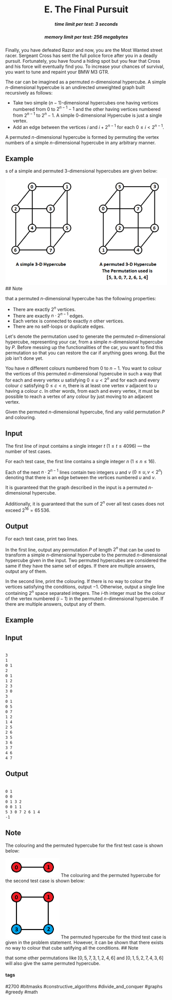 <h1 style='text-align: center;'> E. The Final Pursuit</h1>

<h5 style='text-align: center;'>time limit per test: 3 seconds</h5>
<h5 style='text-align: center;'>memory limit per test: 256 megabytes</h5>

Finally, you have defeated Razor and now, you are the Most Wanted street racer. Sergeant Cross has sent the full police force after you in a deadly pursuit. Fortunately, you have found a hiding spot but you fear that Cross and his force will eventually find you. To increase your chances of survival, you want to tune and repaint your BMW M3 GTR.

The car can be imagined as a permuted $n$-dimensional hypercube. A simple $n$-dimensional hypercube is an undirected unweighted graph built recursively as follows: 

* Take two simple $(n-1)$-dimensional hypercubes one having vertices numbered from $0$ to $2^{n-1}-1$ and the other having vertices numbered from $2^{n-1}$ to $2^{n}-1$. A simple $0$-dimensional Hypercube is just a single vertex.
* Add an edge between the vertices $i$ and $i+2^{n-1}$ for each $0\leq i < 2^{n-1}$.

A permuted $n$-dimensional hypercube is formed by permuting the vertex numbers of a simple $n$-dimensional hypercube in any arbitrary manner.

## Example

s of a simple and permuted $3$-dimensional hypercubes are given below:

 ![](images/b5f903d137bf77c038f02563c033184a131293f0.png) ## Note

 that a permuted $n$-dimensional hypercube has the following properties: 

* There are exactly $2^n$ vertices.
* There are exactly $n\cdot 2^{n-1}$ edges.
* Each vertex is connected to exactly $n$ other vertices.
* There are no self-loops or duplicate edges.

Let's denote the permutation used to generate the permuted $n$-dimensional hypercube, representing your car, from a simple $n$-dimensional hypercube by $P$. Before messing up the functionalities of the car, you want to find this permutation so that you can restore the car if anything goes wrong. But the job isn't done yet.

You have $n$ different colours numbered from $0$ to $n-1$. You want to colour the vertices of this permuted $n$-dimensional hypercube in such a way that for each and every vertex $u$ satisfying $0\leq u < 2^n$ and for each and every colour $c$ satisfying $0\leq c < n$, there is at least one vertex $v$ adjacent to $u$ having a colour $c$. In other words, from each and every vertex, it must be possible to reach a vertex of any colour by just moving to an adjacent vertex. 

Given the permuted $n$-dimensional hypercube, find any valid permutation $P$ and colouring.

## Input

The first line of input contains a single integer $t$ ($1\leq t\leq 4096$) — the number of test cases.

For each test case, the first line contains a single integer $n$ ($1\leq n\leq 16$).

Each of the next $n\cdot 2^{n-1}$ lines contain two integers $u$ and $v$ ($0\leq u, v < 2^n$) denoting that there is an edge between the vertices numbered $u$ and $v$.

It is guaranteed that the graph described in the input is a permuted $n$-dimensional hypercube.

Additionally, it is guaranteed that the sum of $2^n$ over all test cases does not exceed $2^{16}=65\,536$.

## Output

For each test case, print two lines.

In the first line, output any permutation $P$ of length $2^n$ that can be used to transform a simple $n$-dimensional hypercube to the permuted $n$-dimensional hypercube given in the input. Two permuted hypercubes are considered the same if they have the same set of edges. If there are multiple answers, output any of them.

In the second line, print the colouring. If there is no way to colour the vertices satisfying the conditions, output $-1$. Otherwise, output a single line containing $2^n$ space separated integers. The $i$-th integer must be the colour of the vertex numbered $(i-1)$ in the permuted $n$-dimensional hypercube. If there are multiple answers, output any of them.

## Example

## Input


```

3
1
0 1
2
0 1
1 2
2 3
3 0
3
0 1
0 5
0 7
1 2
1 4
2 5
2 6
3 5
3 6
3 7
4 6
4 7

```
## Output


```

0 1
0 0
0 1 3 2
0 0 1 1
5 3 0 7 2 6 1 4
-1

```
## Note

The colouring and the permuted hypercube for the first test case is shown below: 

 ![](images/f26ce3063c6ee0d1b734f76174ce420b12c1d26f.png) The colouring and the permuted hypercube for the second test case is shown below: 

 ![](images/2353e2fa204e340b7cc87ace913ec2b3471e78b1.png) The permuted hypercube for the third test case is given in the problem statement. However, it can be shown that there exists no way to colour that cube satifying all the conditions. ## Note

 that some other permutations like $[0, 5, 7, 3, 1, 2, 4, 6]$ and $[0, 1, 5, 2, 7, 4, 3, 6]$ will also give the same permuted hypercube.



#### tags 

#2700 #bitmasks #constructive_algorithms #divide_and_conquer #graphs #greedy #math 